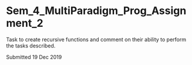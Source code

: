# Sem_4_MultiParadigm_Prog_Assignment_2

Task to create recursive functions and comment on their ability to perform the tasks described.

Submitted 19 Dec 2019
